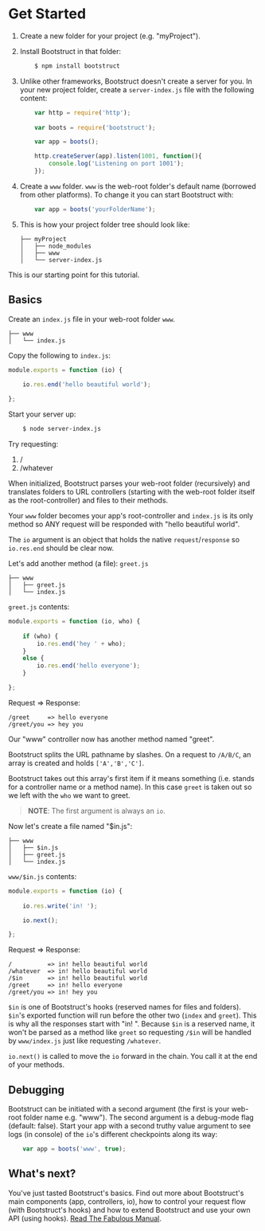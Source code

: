 Get Started
===========

1. Create a new folder for your project (e.g. "myProject").

2. Install Bootstruct in that folder: 
	```sh
		$ npm install bootstruct
	```

3. Unlike other frameworks, Bootstruct doesn't create a server for you.	In your new project folder, create a `server-index.js` file with the following content: 
	```js
		var http = require('http');
		
		var boots = require('bootstruct');

		var app = boots();

		http.createServer(app).listen(1001, function(){
			console.log('Listening on port 1001');
		});
	```

4. Create a `www` folder. `www` is the web-root folder's default name (borrowed from other platforms). To change it you can start Bootstruct with:
	```js
		var app = boots('yourFolderName');
	```

5. This is how your project folder tree should look like:
	```
	├── myProject
	│   ├── node_modules
	│   ├── www
	│   └── server-index.js
	```
	
This is our starting point for this tutorial.




Basics
------
Create an `index.js` file in your web-root folder `www`.
```
├── www
│   └── index.js
```

Copy the following to `index.js`:
```js
module.exports = function (io) {
	
	io.res.end('hello beautiful world');

};
```

Start your server up:
```sh
	$ node server-index.js
```

Try requesting:  
1. /  
2. /whatever


When initialized, Bootstruct parses your web-root folder (recursively) and translates folders to URL controllers (starting with the web-root folder itself as the root-controller) and files to their methods.

Your `www` folder becomes your app's root-controller and `index.js` is its only method so ANY request will be responded with "hello beautiful world".

The `io` argument is an object that holds the native `request`/`response` so `io.res.end` should be clear now.

Let's add another method (a file): `greet.js`
```
├── www
│   ├── greet.js
│   └── index.js
```

`greet.js` contents:
```js
module.exports = function (io, who) {
	
	if (who) {
		io.res.end('hey ' + who);
	}
	else {
		io.res.end('hello everyone');
	}

};
```

Request => Response:
```
/greet     => hello everyone
/greet/you => hey you
```

Our "www" controller now has another method named "greet".

Bootstruct splits the URL pathname by slashes. On a request to `/A/B/C`, an array is created and holds `['A','B','C']`.

Bootstruct takes out this array's first item if it means something (i.e. stands for a controller name or a method name). In this case `greet` is taken out so we left with the `who` we want to greet.

>**NOTE**: The first argument is always an `io`.

Now let's create a file named "$in.js":
```
├── www
│   ├── $in.js
│   ├── greet.js
│   └── index.js
```

`www/$in.js` contents:
```js
module.exports = function (io) {
	
	io.res.write('in! ');

	io.next();

};
```

Request => Response:
```
/          => in! hello beautiful world
/whatever  => in! hello beautiful world
/$in       => in! hello beautiful world
/greet     => in! hello everyone
/greet/you => in! hey you
```

`$in` is one of Bootstruct's hooks (reserved names for files and folders). `$in`'s exported function will run before the other two (`index` and `greet`). This is why all the responses start with "in! ". Because `$in` is a reserved name, it won't be parsed as a method like `greet` so requesting `/$in` will be handled by `www/index.js` just like requesting `/whatever`.

`io.next()` is called to move the `io` forward in the chain. You call it at the end of your methods.




Debugging
---------
Bootstruct can be initiated with a second argument (the first is your web-root folder name e.g. "www"). The second argument is a debug-mode flag (default: false). Start your app with a second truthy value argument to see logs (in console) of the `io`'s different checkpoints along its way:
```js
	var app = boots('www', true);
```


What's next?
------------
You've just tasted Bootstruct's basics. Find out more about Bootstruct's main components (app, controllers, io), how to control your request flow (with Bootstruct's hooks) and how to extend Bootstruct and use your own API (using hooks). [Read The Fabulous Manual](https://github.com/taitulism/Bootstruct/blob/master/Docs/README.md).
